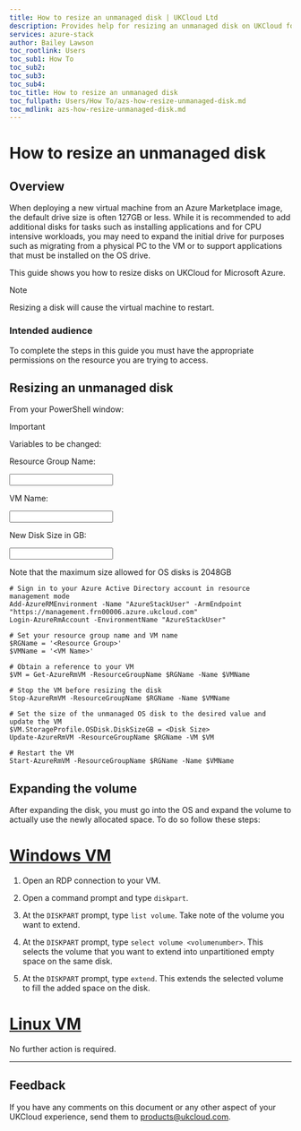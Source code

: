 ```yaml
---
title: How to resize an unmanaged disk | UKCloud Ltd
description: Provides help for resizing an unmanaged disk on UKCloud for Microsoft Azure
services: azure-stack
author: Bailey Lawson
toc_rootlink: Users
toc_sub1: How To
toc_sub2:
toc_sub3:
toc_sub4:
toc_title: How to resize an unmanaged disk
toc_fullpath: Users/How To/azs-how-resize-unmanaged-disk.md
toc_mdlink: azs-how-resize-unmanaged-disk.md
---
```


# How to resize an unmanaged disk

## Overview

When deploying a new virtual machine from an Azure Marketplace image, the default drive size is often 127GB or less. While it is recommended to add additional disks for tasks such as installing applications and for CPU intensive workloads, you may need to expand the initial drive for purposes such as migrating from a physical PC to the VM or to support applications that must be installed on the OS drive.

This guide shows you how to resize disks on UKCloud for Microsoft Azure.

> [!NOTE]
> Resizing a disk will cause the virtual machine to restart.

### Intended audience

To complete the steps in this guide you must have the appropriate permissions on the resource you are trying to access.

## Resizing an unmanaged disk

From your PowerShell window:

> [!IMPORTANT]
> Variables to be changed:
>
> Resource Group Name: <form oninput="result.value=name.value" id="ResourceGroup" style="display: inline;" >
> <input  type="text" id="name" name="name" style="display: inline;"/></form>
>
> VM Name: <form oninput="result.value=name.value" id="VMName" style="display: inline;">
> <input  type="text" id="name" name="name" style="display: inline;"/></form>
>
> New Disk Size in GB: <form oninput="result.value=name.value" id="DiskSize" style="display: inline;">
> <input  type="text" id="name" name="name" style="display: inline;"/></form>
>
> Note that the maximum size allowed for OS disks is 2048GB

<pre><code class="language-PowerShell"># Sign in to your Azure Active Directory account in resource management mode
Add-AzureRMEnvironment -Name "AzureStackUser" -ArmEndpoint "https://management.frn00006.azure.ukcloud.com"
Login-AzureRmAccount -EnvironmentName "AzureStackUser"

# Set your resource group name and VM name
$RGName = '<output form="ResourceGroup" name="result" style="display: inline;">&lt;Resource Group&gt;</output>'
$VMName = '<output form="VMName" name="result" style="display: inline;">&lt;VM Name&gt;</output>'

# Obtain a reference to your VM
$VM = Get-AzureRmVM -ResourceGroupName $RGName -Name $VMName

# Stop the VM before resizing the disk
Stop-AzureRmVM -ResourceGroupName $RGName -Name $VMName

# Set the size of the unmanaged OS disk to the desired value and update the VM
$VM.StorageProfile.OSDisk.DiskSizeGB = <output form="DiskSize" name="result" style="display: inline;">&lt;Disk Size&gt;</output>
Update-AzureRmVM -ResourceGroupName $RGName -VM $VM

# Restart the VM
Start-AzureRmVM -ResourceGroupName $RGName -Name $VMName
</code></pre>

## Expanding the volume

After expanding the disk, you must go into the OS and expand the volume to actually use the newly allocated space. To do so follow these steps:

# [Windows VM](#tab/tabid-1)

1. Open an RDP connection to your VM.

2. Open a command prompt and type `diskpart`.

3. At the `DISKPART` prompt, type `list volume`. Take note of the volume you want to extend.

4. At the `DISKPART` prompt, type `select volume <volumenumber>`. This selects the volume that you want to extend into unpartitioned empty space on the same disk.

5. At the `DISKPART` prompt, type `extend`. This extends the selected volume to fill the added space on the disk.

# [Linux VM](#tab/tabid-2)

No further action is required.

***

## Feedback

If you have any comments on this document or any other aspect of your UKCloud experience, send them to <products@ukcloud.com>.
